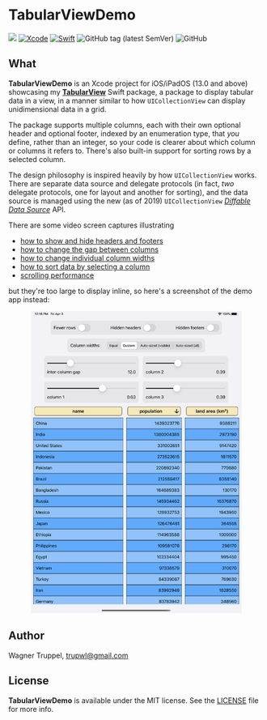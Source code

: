 # TabularViewDemo
![](https://img.shields.io/badge/platforms-iOS/iPadOS%2013%20-red)
[![Xcode](https://img.shields.io/badge/Xcode-11-blueviolet.svg)](https://developer.apple.com/xcode)
[![Swift](https://img.shields.io/badge/Swift-5.2-orange.svg)](https://swift.org)
![GitHub tag (latest SemVer)](https://img.shields.io/github/v/tag/wltrup/TabularViewDemo)
![GitHub](https://img.shields.io/github/license/wltrup/TabularViewDemo/LICENSE)

## What

**TabularViewDemo** is an Xcode project for iOS/iPadOS (13.0 and above) showcasing my [**TabularView**](https://github.com/wltrup/TabularView) Swift package, a package to display tabular data in a view, in a manner similar to how `UICollectionView` can display unidimensional data in a grid.

The package supports multiple columns, each with their own optional header and optional footer, indexed by an enumeration type, that *you* define, rather than an integer, so your code is clearer about which column or columns it refers to. There's also built-in support for sorting rows by a selected column.

The design philosophy is inspired heavily by how `UICollectionView` works. There are separate data source and delegate protocols (in fact, *two* delegate protocols, one for layout and another for sorting), and the data source is managed using the new (as of 2019) `UICollectionView` [*Diffable Data Source*](https://developer.apple.com/documentation/uikit/uicollectionviewdiffabledatasource) API.

There are some video screen captures illustrating

- [how to show and hide headers and footers](/TabularView_hiding_HFs.mov)
- [how to change the gap between columns](/TabularView_inter_cols_gap.mov)
- [how to change individual column widths](/TabularView_col_widths.mov)
- [how to sort data by selecting a column](/TabularView_sorting.mov)
- [scrolling performance](/TabularView_scrolling_perf.mov)

but they're too large to display inline, so here's a screenshot of the demo app instead:

<p align="center">
<img src="/TabularView.png" alt="A screen shot of the demo app for the TabularView package" width="417">
</p>

## Author

Wagner Truppel, trupwl@gmail.com

## License

**TabularViewDemo** is available under the MIT license. See the [LICENSE](./LICENSE) file for more info.
